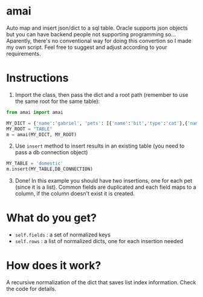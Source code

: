 # amai
Auto map and insert json/dict to a sql table. Oracle supports json objects but you can have backend people not supporting programming so... Aparently, there's no conventional way for doing this convertion so I made my own script. Feel free to suggest and adjust according to your requirements.

# Instructions
1. Import the class, then pass the dict and a root path (remember to use the same root for the same table):

```python
from amai import amai

MY_DICT = {'name':'gabriel', 'pets': [{'name':'bit','type':'cat'},{'name':None,'type':'tamagochi'}]}
MY_ROOT = "TABLE"
m = amai(MY_DICT, MY_ROOT)
```
2. Use `insert` method to insert results in an existing table (you need to pass a db connection object)

```python
MY_TABLE = 'domestic'
m.insert(MY_TABLE,DB_CONNECTION)
```

3. Done! In this example you should have two insertions, one for each pet (since it is a list). Common fields are duplicated and each field maps to a column, if the column doesn't exist it is created.

# What do you get?
* `self.fields` : a set of normalized keys
* `self.rows` : a list of normalized dicts, one for each insertion needed

# How does it work?
A recursive normalization of the dict that saves list index information. Check the code for details.
